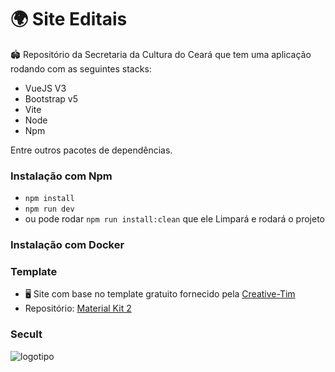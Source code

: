 # 🌍 Site Editais

🏟️ Repositório da Secretaria da Cultura do Ceará que tem uma aplicação rodando com as seguintes stacks:
- VueJS V3
- Bootstrap v5
- Vite
- Node
- Npm

Entre outros pacotes de dependências.

### Instalação com Npm
  - `npm install`
  - `npm run dev`
  - ou pode rodar `npm run install:clean` que ele Limpará e rodará o projeto

### Instalação com Docker

### Template
- 🖥️ Site com base no template gratuito fornecido pela [Creative-Tim](https://www.creative-tim.com/product/vue-material-kit)
- Repositório: [Material Kit 2](https://github.com/creativetimofficial/vue-material-kit/blob/master/src/views/Presentation/PresentationView.vue)

### Secult
![logotipo](https://github.com/secultce/site-editais/assets/7341117/6a853f8c-e29e-4228-a818-43b4277792b5)

